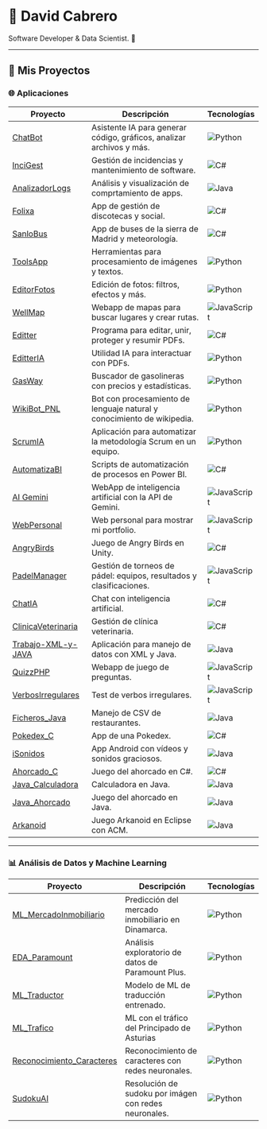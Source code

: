 # 👋 David Cabrero

Software Developer & Data Scientist. 🚀

---

## 📂 Mis Proyectos

### 🌐 Aplicaciones
| Proyecto | Descripción | Tecnologías |
|----------|-------------|-------------|
| [ChatBot](https://github.com/davidcabrero/chatbot) | Asistente IA para generar código, gráficos, analizar archivos y más. | ![Python](https://img.shields.io/badge/-Python-3776AB?logo=python&logoColor=white) |
| [InciGest](https://github.com/davidcabrero/InciGest) | Gestión de incidencias y mantenimiento de software. | ![C#](https://img.shields.io/badge/-C%23-239120?logo=csharp&logoColor=white) |
| [AnalizadorLogs](https://github.com/davidcabrero/AnalizadorLogs) | Análisis y visualización de comprtamiento de apps. | ![Java](https://img.shields.io/badge/-Java-A52A2A?logo=java&logoColor=white) |
| [Folixa](https://github.com/davidcabrero/Folixa) | App de gestión de discotecas y social. | ![C#](https://img.shields.io/badge/-C%23-239120?logo=csharp&logoColor=white) |
| [SanloBus](https://github.com/davidcabrero/SanloBus) | App de buses de la sierra de Madrid y meteorología. | ![C#](https://img.shields.io/badge/-C%23-239120?logo=csharp&logoColor=white) |
| [ToolsApp](https://github.com/davidcabrero/ToolsApp) | Herramientas para procesamiento de imágenes y textos. | ![Python](https://img.shields.io/badge/-Python-3776AB?logo=python&logoColor=white) |
| [EditorFotos](https://github.com/davidcabrero/EditorFotos) | Edición de fotos: filtros, efectos y más. | ![Python](https://img.shields.io/badge/-Python-3776AB?logo=python&logoColor=white) |
| [WellMap](https://github.com/davidcabrero/wellmap) | Webapp de mapas para buscar lugares y crear rutas. | ![JavaScript](https://img.shields.io/badge/-JavaScript-F7DF1E?logo=javascript&logoColor=black) |
| [Editter](https://github.com/davidcabrero/Editter) | Programa para editar, unir, proteger y resumir PDFs. | ![C#](https://img.shields.io/badge/-C%23-239120?logo=csharp&logoColor=white) |
| [EditterIA](https://github.com/davidcabrero/EditterIA) | Utilidad IA para interactuar con PDFs. | ![Python](https://img.shields.io/badge/-Python-3776AB?logo=python&logoColor=white) |
| [GasWay](https://github.com/davidcabrero/GasWay) | Buscador de gasolineras con precios y estadísticas. | ![Python](https://img.shields.io/badge/-Python-3776AB?logo=python&logoColor=white) |
| [WikiBot_PNL](https://github.com/davidcabrero/WikiBot_PNL) | Bot con procesamiento de lenguaje natural y conocimiento de wikipedia. | ![Python](https://img.shields.io/badge/-Python-3776AB?logo=python&logoColor=white) |
| [ScrumIA](https://github.com/davidcabrero/ScrumIA) | Aplicación para automatizar la metodología Scrum en un equipo. | ![Python](https://img.shields.io/badge/-Python-3776AB?logo=python&logoColor=white) |
| [AutomatizaBI](https://github.com/davidcabrero/AutomatizacionPowerBI) | Scripts de automatización de procesos en Power BI. | ![C#](https://img.shields.io/badge/-C%23-239120?logo=csharp&logoColor=white) |
| [AI Gemini](https://github.com/davidcabrero/AI_Gemini) | WebApp de inteligencia artificial con la API de Gemini. | ![JavaScript](https://img.shields.io/badge/-JavaScript-F7DF1E?logo=javascript&logoColor=black) |
| [WebPersonal](https://github.com/davidcabrero/WebPersonal) | Web personal para mostrar mi portfolio. | ![JavaScript](https://img.shields.io/badge/-JavaScript-F7DF1E?logo=javascript&logoColor=black) |
| [AngryBirds](https://github.com/davidcabrero/AngryBirds) | Juego de Angry Birds en Unity. | ![C#](https://img.shields.io/badge/-C%23-239120?logo=csharp&logoColor=white) |
| [PadelManager](https://github.com/davidcabrero/PadelManager) | Gestión de torneos de pádel: equipos, resultados y clasificaciones. | ![JavaScript](https://img.shields.io/badge/-JavaScript-F7DF1E?logo=javascript&logoColor=black) |
| [ChatIA](https://github.com/davidcabrero/ChatIA) | Chat con inteligencia artificial. | ![C#](https://img.shields.io/badge/-C%23-239120?logo=csharp&logoColor=white) |
| [ClinicaVeterinaria](https://github.com/davidcabrero/ClinicaVeterinaria) | Gestión de clínica veterinaria. | ![C#](https://img.shields.io/badge/-C%23-239120?logo=csharp&logoColor=white) |
| [Trabajo-XML-y-JAVA](https://github.com/davidcabrero/Trabajo-XML-y-JAVA) | Aplicación para manejo de datos con XML y Java. | ![Java](https://img.shields.io/badge/-Java-A52A2A?logo=java&logoColor=white) |
| [QuizzPHP](https://github.com/davidcabrero/QuizzPHP) | Webapp de juego de preguntas. | ![JavaScript](https://img.shields.io/badge/-JavaScript-F7DF1E?logo=javascript&logoColor=black) |
| [VerbosIrregulares](https://github.com/davidcabrero/VerbosIrregulares) | Test de verbos irregulares. | ![JavaScript](https://img.shields.io/badge/-JavaScript-F7DF1E?logo=javascript&logoColor=black) |
| [Ficheros_Java](https://github.com/davidcabrero/Ficheros_Java) | Manejo de CSV de restaurantes. | ![Java](https://img.shields.io/badge/-Java-A52A2A?logo=java&logoColor=white) |
| [Pokedex_C](https://github.com/davidcabrero/Pokedex_C) | App de una Pokedex. | ![C#](https://img.shields.io/badge/-C%23-239120?logo=csharp&logoColor=white) |
| [iSonidos](https://github.com/davidcabrero/iSonidos) | App Android con vídeos y sonidos graciosos. | ![Java](https://img.shields.io/badge/-Java-A52A2A?logo=java&logoColor=white) |
| [Ahorcado_C](https://github.com/davidcabrero/Ahorcado_C) | Juego del ahorcado en C#. | ![C#](https://img.shields.io/badge/-C%23-239120?logo=csharp&logoColor=white) |
| [Java_Calculadora](https://github.com/davidcabrero/Java_Calculadora) | Calculadora en Java. | ![Java](https://img.shields.io/badge/-Java-A52A2A?logo=java&logoColor=white) |
| [Java_Ahorcado](https://github.com/davidcabrero/Java_Ahorcado) | Juego del ahorcado en Java. | ![Java](https://img.shields.io/badge/-Java-A52A2A?logo=java&logoColor=white) |
| [Arkanoid](https://github.com/davidcabrero/Arkanoid) | Juego Arkanoid en Eclipse con ACM. | ![Java](https://img.shields.io/badge/-Java-A52A2A?logo=java&logoColor=white) |

---

### 📊 Análisis de Datos y Machine Learning
| Proyecto | Descripción | Tecnologías |
|----------|-------------|-------------|
| [ML_MercadoInmobiliario](https://github.com/davidcabrero/ML_MercadoInmobiliario) | Predicción del mercado inmobiliario en Dinamarca. | ![Python](https://img.shields.io/badge/-Python-3776AB?logo=python&logoColor=white) |
| [EDA_Paramount](https://github.com/davidcabrero/EDA_PARAMOUNT) | Análisis exploratorio de datos de Paramount Plus. | ![Python](https://img.shields.io/badge/-Python-3776AB?logo=python&logoColor=white) |
| [ML_Traductor](https://github.com/davidcabrero/ML_Traductor) | Modelo de ML de traducción entrenado. | ![Python](https://img.shields.io/badge/-Python-3776AB?logo=python&logoColor=white) |
| [ML_Trafico](https://github.com/davidcabrero/ML_Trafico) | ML con el tráfico del Principado de Asturias | ![Python](https://img.shields.io/badge/-Python-3776AB?logo=python&logoColor=white) |
| [Reconocimiento_Caracteres](https://github.com/davidcabrero/ReconocerCaracteres) | Reconocimiento de caracteres con redes neuronales. | ![Python](https://img.shields.io/badge/-Python-3776AB?logo=python&logoColor=white) |
| [SudokuAI](https://github.com/davidcabrero/SudokuAI) | Resolución de sudoku por imágen con redes neuronales. | ![Python](https://img.shields.io/badge/-Python-3776AB?logo=python&logoColor=white) |
